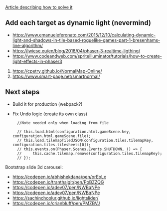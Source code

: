 [Article describing how to solve it](https://www.cs.huji.ac.il/~ai/projects/2012/SokobanWP/)

## Add each target as dynamic light (nevermind)
- https://www.emanueleferonato.com/2015/12/10/calculating-dynamic-light-and-shadows-in-tile-based-roguelike-games-part-1-bresenhams-line-algorithm/
- https://jwiese.eu/en/blog/2018/04/phaser-3-realtime-ligthing/
- https://www.codeandweb.com/spriteilluminator/tutorials/how-to-create-light-effects-in-phaser3
  
1. https://cpetry.github.io/NormalMap-Online/
2. https://www.smart-page.net/smartnormal/


## Next steps
- Build it for production (webpack?)
- Fix Undo logic (create its own class)

        //Note needed only when loading from file

        // this.load.html(configuration.html.gameScene.key, configuration.html.gameScene.file);
        // this.load.tilemapTiledJSON(configuration.tiles.tilemapKey, configuration.tiles.tilesheets[0]);
        // this.events.on(Phaser.Scenes.Events.SHUTDOWN, () => {
        //     this.cache.tilemap.remove(configuration.tiles.tilemapKey);
        // });



Bootstrap slide 3d carousel:
- https://codepen.io/abhishekdana/pen/orEoLx
- https://codepen.io/tranthaigit/pen/PoBZZQG
- https://codepen.io/adev07/pen/NWBqNPe
- https://codepen.io/adev07/pen/NWBqNPe
- https://sachinchoolur.github.io/lightslider/
- https://codepen.io/crianbluff/pen/PMZBVJ